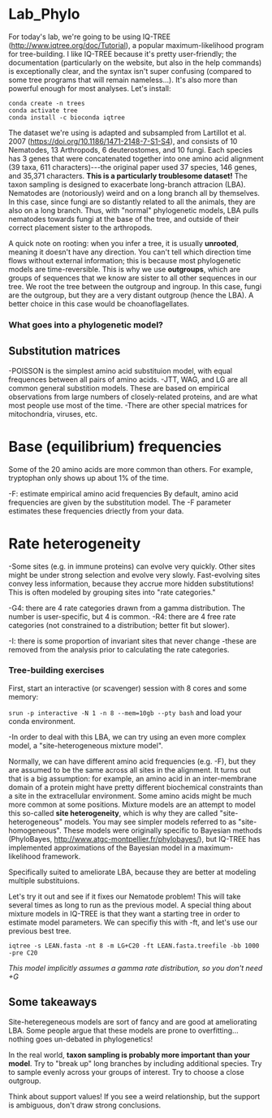 # Lab_Phylo
For today's lab, we're going to be using IQ-TREE (http://www.iqtree.org/doc/Tutorial), a popular maximum-likelihood program for tree-building. I like IQ-TREE because it's pretty user-friendly; the documentation (particularly on the website, but also in the help commands) is exceptionally clear, and the syntax isn't super confusing (compared to some tree programs that will remain nameless...). It's also more than powerful enough for most analyses. Let's install: 

```
conda create -n trees
conda activate tree
conda install -c bioconda iqtree
```


The dataset we're using is adapted and subsampled from Lartillot et al. 2007 (https://doi.org/10.1186/1471-2148-7-S1-S4), and consists of 10 Nematodes, 13 Arthropods, 6 deuterostomes, and 10 fungi. Each species has 3 genes that were concatenated together into one amino acid alignment (39 taxa, 611 characters)---the original paper used 37 species, 146 genes, and 35,371 characters. **This is a particularly troublesome dataset!** The taxon sampling is designed to exacerbate long-branch attracion (LBA). Nematodes are (notoriously) weird and on a long branch all by themselves. In this case, since fungi are so distantly related to all the animals, they are also on a long branch. Thus, with "normal" phylogenetic models, LBA pulls nematodes towards fungi at the base of the tree, and outside of their correct placement sister to the arthropods.

A quick note on rooting: when you infer a tree, it is usually **unrooted**, meaning it doesn't have any direction. You can't tell which direction time flows without external information; this is because most phylogenetic models are time-reversible. This is why we use **outgroups**, which are groups of sequences that we know are sister to all other sequences in our tree. We root the tree between the outgroup and ingroup. In this case, fungi are the outgroup, but they are a very distant outgroup (hence the LBA). A better choice in this case would be choanoflagellates. 



### What goes into a phylogenetic model?

## Substitution matrices
-POISSON is the simplest amino acid substituion model, with equal frequences between all pairs of amino acids.
-JTT, WAG, and LG are all common general substition models. These are based on empirical observations from large numbers of closely-related proteins, and are what most people use most of the time.
-There are other special matrices for mitochondria, viruses, etc.

# Base (equilibrium) frequencies
Some of the 20 amino acids are more common than others. For example, tryptophan only shows up about 1% of the time.

-F: estimate empirical amino acid frequencies
  By default, amino acid frequencies are given by the substitution model. The -F parameter estimates these frequencies driectly from your data. 
  
# Rate heterogeneity
-Some sites (e.g. in immune proteins) can evolve very quickly. Other sites might be under strong selection and evolve very slowly. Fast-evolving sites convey less information, because they accrue more hidden substitutions! This is often modeled by grouping sites into "rate categories." 

-G4: there are 4 rate categories drawn from a gamma distribution. The number is user-specific, but 4 is common. 
-R4: there are 4 free rate categories (not constrained to a distribution; better fit but slower). 
  
-I: there is some proportion of invariant sites that never change
  -these are removed from the analysis prior to calculating the rate categories.
  
### Tree-building exercises

First, start an interactive (or scavenger) session with 8 cores and some memory:

```srun -p interactive -N 1 -n 8 --mem=10gb --pty bash```
and load your conda environment.





-In order to deal with this LBA, we can try using an even more complex model, a "site-heterogeneous mixture model". 
 
Normally, we can have different amino acid frequencies (e.g. -F), but they are assumed to be the same across all sites in the alignment. It turns out that is a big assumption: for example, an amino acid in an inter-membrane domain of a protein might have pretty different biochemical constraints than a site in the extracellular environment. Some amino acids might be much more common at some positions. Mixture models are an attempt to model this so-called **site heterogeneity**, which is why they are called "site-heterogeneous" models. You may see simpler models referred to as "site-homogeneous". These models were originally specific to Bayesian methods (PhyloBayes, http://www.atgc-montpellier.fr/phylobayes/), but IQ-TREE has implemented approximations of the Bayesian model in a maximum-likelihood framework. 

Specifically suited to ameliorate LBA, because they are better at modeling multiple substituions. 

Let's try it out and see if it fixes our Nematode problem! This will take several times as long to run as the previous model. A special thing about mixture models in IQ-TREE is that they want a starting tree in order to estimate model parameters. We can specifiy this with -ft, and let's use our previous best tree.

```iqtree -s LEAN.fasta -nt 8 -m LG+C20 -ft LEAN.fasta.treefile -bb 1000 -pre C20```

*This model implicitly assumes a gamma rate distribution, so you don't need +G*


## Some takeaways

Site-heteregeneous models are sort of fancy and are good at ameliorating LBA. Some people argue that these models are prone to overfitting... nothing goes un-debated in phylogenetics! 

In the real world, **taxon sampling is probably more important than your model**. Try to "break up" long branches by including additional species. Try to sample evenly across your groups of interest. Try to choose a close outgroup. 

Think about support values! If you see a weird relationship, but the support is ambiguous, don't draw strong conclusions. 




 
  



